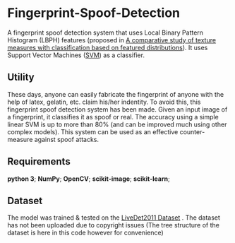 # Fingerprint-Spoof-Detection
A fingerprint spoof detection system that uses Local Binary Pattern Histogram (LBPH) features (proposed in [A comparative study of texture measures with classification based on featured distributions](https://www.sciencedirect.com/science/article/abs/pii/0031320395000674)). It uses Support Vector Machines ([SVM](https://scikit-learn.org/stable/modules/svm.html)) as a classifier.

## Utility
These days, anyone can easily fabricate the fingerprint of anyone with the help of latex, gelatin, etc. claim his/her indentity. To avoid this, this fingerprint spoof detection system has been made. Given an input image of a fingerprint, it classifies it as spoof or real. The accuracy using a simple linear SVM is up to more than 80% (and can be improved much using other complex models). This system can be used as an effective counter-measure against spoof
attacks.

## Requirements
**python 3**;
**NumPy**;
**OpenCV**;
**scikit-image**;
**scikit-learn**;

## Dataset
The model was trained & tested on the [LiveDet2011 Dataset](https://ieeexplore.ieee.org/document/6199810) . The dataset has not been uploaded due to copyright issues (The tree structure of the dataset is here in this code however for convenience)
